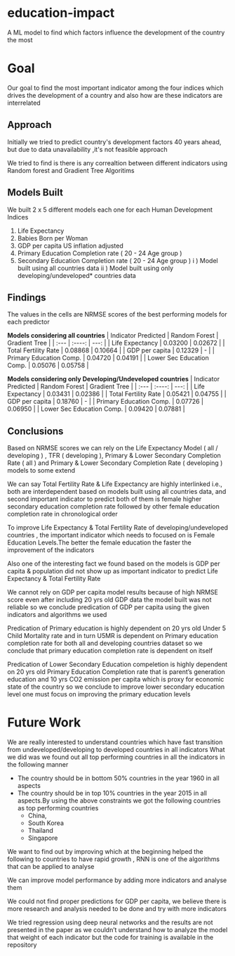 # education-impact
A ML model to find which factors influence the development of the country the most

# Goal
Our goal to find the most important indicator among the four indices which drives the development of a country and also how are these indicators are interrelated
## Approach
Initially we tried to predict country's development factors 40 years ahead, but due to data unavailability ,it's not feasible approach

We tried to find is there is any correaltion between different indicators using Random forest and Gradient Tree Algoritims

## Models Built
We built 2 x 5 different models each one for each Human Development Indices 
1) Life Expectancy
2) Babies Born per Woman
3) GDP per capita US inflation adjusted
4) Primary Education Completion rate ( 20 - 24 Age group )
5) Secondary Education Completion rate ( 20 - 24 Age group )
i ) Model built using all countries data
ii ) Model built using only developing/undeveloped* countries data

## Findings
The values in the cells are NRMSE scores of the best performing models for each predictor 

**Models considering all countries**
| Indicator Predicted      | Random Forest | Gradient Tree     |
| :---        |    :----:   |          ---: |
| Life Expectancy      | 0.03200       | 0.02672   |
| Total Fertility Rate   | 0.08868        | 0.10664     |
| GDP per capita     | 0.12329       | -  |
| Primary Education Comp.   | 0.04720        | 0.04191    |
| Lower Sec Education Comp.   | 0.05076        | 0.05758    |

**Models considering only Developing/Undeveloped countries**
| Indicator Predicted      | Random Forest | Gradient Tree     |
| :---        |    :----:   |          ---: |
| Life Expectancy      | 0.03431     | 0.02386   |
| Total Fertility Rate   | 0.05421        | 0.04755     |
| GDP per capita     | 0.18760       | -  |
| Primary Education Comp.   | 0.07726       | 0.06950    |
| Lower Sec Education Comp.   | 0.09420      | 0.07881    |

## Conclusions
Based on NRMSE scores we can rely on the Life Expectancy Model ( all / developing ) , TFR ( developing ), Primary & Lower Secondary Completion Rate ( all ) and Primary & Lower Secondary Completion Rate ( developing ) models to some extend

We can say Total Fertility Rate & Life Expectancy are highly interlinked i.e., both are interdependent based on models built using all countries data, and second important indicator to predict both of them is female higher secondary education completion rate followed by other female education completion rate in chronological order

To improve Life Expectancy & Total Fertility Rate of developing/undeveloped countries , the important indicator which needs to focused on is Female Education Levels.The better the female education the faster the improvement of the indicators

Also one of the interesting fact we found based on the models is GDP per capita & population did not show up as important indicator to predict Life Expectancy & Total Fertility Rate

We cannot rely on GDP per capita model results because of high NRMSE score even after including 20 yrs old GDP data the model built was not reliable so we conclude predication of GDP per capita using the given indicators and algorithms we used

Predication of Primary education is highly dependent on 20 yrs old Under 5 Child Mortality rate and in turn U5MR is dependent on Primary education completion rate for both all and developing countries dataset so we conclude that primary education completion rate is dependent on itself

Predication of Lower Secondary Education compeletion is highly dependent on 20 yrs old Primary Education Completion rate that is parent’s generation education and 10 yrs CO2 emission per capita which is proxy for economic state of the country so we conclude to improve lower secondary education level one must focus on improving the primary education levels

# Future Work
We are really interested to understand countries which have fast transition from undeveloped/developing to developed countries in all indicators
What we did was we found out all top performing countries in all the indicators in the following manner
- The country should be in bottom 50% countries in the year 1960 in all aspects
- The country should be in top 10% countries in the year 2015 in all aspects.By using the above constraints we got the following countries as top performing countries
   - China,
   - South Korea
   - Thailand
   - Singapore


We want to find out by improving which at the beginning helped the following to countries to have rapid growth , RNN is one of the algorithms that can be applied to analyse

We can improve model performance by adding more indicators and analyse them

We could not find proper predictions for GDP per capita, we believe there is more research and analysis needed to be done and try with more indicators

We tried regression using deep neural networks and the results are not presented in the paper as we couldn’t understand how to analyze the model that weight of each indicator but the code for training is available in the repository
